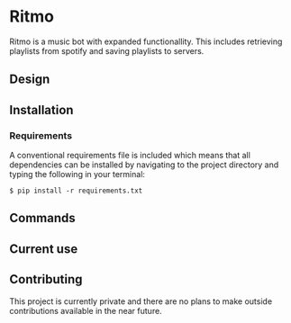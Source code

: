 # Ritmo
Ritmo is a music bot with expanded functionallity. This includes retrieving playlists from spotify and saving playlists to servers.

## Design

## Installation

### Requirements
A conventional requirements file is included which means that all dependencies can be installed by navigating to the project directory and typing the following in your terminal:
```
$ pip install -r requirements.txt
```

## Commands

## Current use

## Contributing
This project is currently private and there are no plans to make outside contributions available in the near future.
